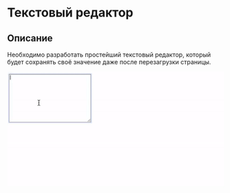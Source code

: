 # Текстовый редактор

## Описание 

Необходимо разработать простейший текстовый редактор, который будет сохранять 
своё значение даже после перезагрузки страницы.

![Demo](./demo.gif)

